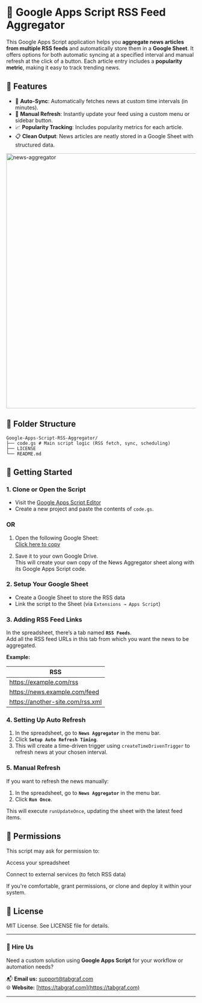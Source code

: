 
# 📰 Google Apps Script RSS Feed Aggregator

This Google Apps Script application helps you **aggregate news articles from multiple RSS feeds** and automatically store them in a **Google Sheet**. It offers options for both automatic syncing at a specified interval and manual refresh at the click of a button. Each article entry includes a **popularity metric**, making it easy to track trending news.

## 📌 Features

- 🔄 **Auto-Sync**: Automatically fetches news at custom time intervals (in minutes).
- 🔘 **Manual Refresh**: Instantly update your feed using a custom menu or sidebar button.
- 📈 **Popularity Tracking**: Includes popularity metrics for each article.
- 📋 **Clean Output**: News articles are neatly stored in a Google Sheet with structured data.
<img width="1513" height="676" alt="news-aggregator" src="https://github.com/user-attachments/assets/3545df03-b29c-4bb1-847e-f083370b4efb" />


## 📁 Folder Structure
```
Google-Apps-Script-RSS-Aggregator/
├── code.gs # Main script logic (RSS fetch, sync, scheduling)
├── LICENSE
└── README.md
```

## 🚀 Getting Started

### 1. **Clone or Open the Script**
- Visit the [Google Apps Script Editor](https://script.google.com/)
- Create a new project and paste the contents of `code.gs`.

### OR

1. Open the following Google Sheet:  
   [Click here to copy](https://docs.google.com/spreadsheets/d/1fNpB8YqhQ-FhLeih76sRynfJ4DQ9wWDreKtHkk1H4cw/copy)

2. Save it to your own Google Drive.  
   This will create your own copy of the News Aggregator sheet along with its Google Apps Script code.


### 2. **Setup Your Google Sheet**
- Create a Google Sheet to store the RSS data
- Link the script to the Sheet (via `Extensions → Apps Script`)

### 3. Adding RSS Feed Links

In the spreadsheet, there’s a tab named **`RSS Feeds`**.  
Add all the RSS feed URLs in this tab from which you want the news to be aggregated.  

**Example:**

| RSS |
|----------|
| https://example.com/rss |
| https://news.example.com/feed |
| https://another-site.com/rss.xml |

### 4. Setting Up Auto Refresh

1. In the spreadsheet, go to **`News Aggregator`** in the menu bar.  
2. Click **`Setup Auto Refresh Timing`**.  
3. This will create a time-driven trigger using `createTimeDrivenTrigger` to refresh news at your chosen interval.


### 5. Manual Refresh

If you want to refresh the news manually:  

1. In the spreadsheet, go to **`News Aggregator`** in the menu bar.  
2. Click **`Run Once`**.  

This will execute `runUpdateOnce`, updating the sheet with the latest feed items.

## 🔐 Permissions
This script may ask for permission to:

Access your spreadsheet

Connect to external services (to fetch RSS data)

If you're comfortable, grant permissions, or clone and deploy it within your system.

## 📄 License
MIT License. See LICENSE file for details.

---

### 💼 Hire Us

Need a custom solution using **Google Apps Script** for your workflow or automation needs?

📬 **Email us:** [support@tabgraf.com](mailto:support@tabgraf.com)  
🌐 **Website:** [https://tabgraf.com](https://tabgraf.com)

---
